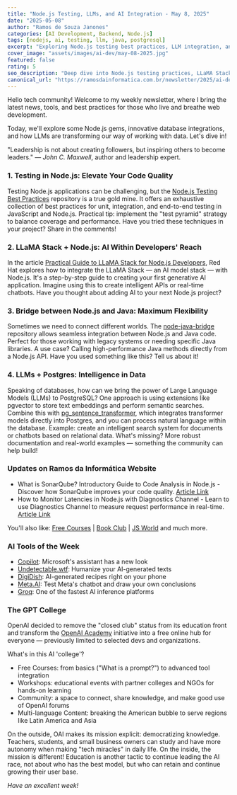 ```yaml
---
title: "Node.js Testing, LLMs, and AI Integration - May 8, 2025"
date: "2025-05-08"
author: "Ramos de Souza Janones"
categories: [AI Development, Backend, Node.js]
tags: [nodejs, ai, testing, llm, java, postgresql]
excerpt: "Exploring Node.js testing best practices, LLM integration, and AI-powered database solutions"
cover_image: "assets/images/ai-dev/may-08-2025.jpg"
featured: false
rating: 5
seo_description: "Deep dive into Node.js testing practices, LLaMA Stack integration, and AI-powered database solutions with PostgreSQL"
canonical_url: "https://ramosdainformatica.com.br/newsletter/2025/ai-dev/may-08-2025"
---
```


Hello tech community! Welcome to my weekly newsletter, where I bring the latest news, tools, and best practices for those who live and breathe web development.

Today, we'll explore some Node.js gems, innovative database integrations, and how LLMs are transforming our way of working with data. Let's dive in!

"Leadership is not about creating followers, but inspiring others to become leaders." — *John C. Maxwell*, author and leadership expert.

### **1. Testing in Node.js: Elevate Your Code Quality**

Testing Node.js applications can be challenging, but the [Node.js Testing Best Practices](https://github.com/goldbergyoni/nodejs-testing-best-practices#readme) repository is a true gold mine. It offers an exhaustive collection of best practices for unit, integration, and end-to-end testing in JavaScript and Node.js. Practical tip: implement the "test pyramid" strategy to balance coverage and performance. Have you tried these techniques in your project? Share in the comments!

### **2. LLaMA Stack + Node.js: AI Within Developers' Reach**

In the article [Practical Guide to LLaMA Stack for Node.js Developers](https://developers.redhat.com/articles/2025/04/02/practical-guide-llama-stack-nodejs-developers#our_first_node_js_llama_stack_application), Red Hat explores how to integrate the LLaMA Stack — an AI model stack — with Node.js. It's a step-by-step guide to creating your first generative AI application. Imagine using this to create intelligent APIs or real-time chatbots. Have you thought about adding AI to your next Node.js project?

### **3. Bridge between Node.js and Java: Maximum Flexibility**

Sometimes we need to connect different worlds. The [node-java-bridge](https://github.com/MarkusJx/node-java-bridge) repository allows seamless integration between Node.js and Java code. Perfect for those working with legacy systems or needing specific Java libraries. A use case? Calling high-performance Java methods directly from a Node.js API. Have you used something like this? Tell us about it!

### **4. LLMs + Postgres: Intelligence in Data**

Speaking of databases, how can we bring the power of Large Language Models (LLMs) to PostgreSQL? One approach is using extensions like pgvector to store text embeddings and perform semantic searches. Combine this with [pg_sentence_transformer](https://github.com/serpent7776/pg_sentence_transformer), which integrates transformer models directly into Postgres, and you can process natural language within the database. Example: create an intelligent search system for documents or chatbots based on relational data. What's missing? More robust documentation and real-world examples — something the community can help build!

### **Updates on Ramos da Informática Website**

* What is SonarQube? Introductory Guide to Code Analysis in Node.js - Discover how SonarQube improves your code quality. [Article Link](https://ramosdainformatica.com.br/o-que-e-sonarqube-guia-introdutorio-para-analise-de-codigo-em-node-js/)
* How to Monitor Latencies in Node.js with Diagnostics Channel - Learn to use Diagnostics Channel to measure request performance in real-time. [Article Link](https://ramosdainformatica.com.br/como-monitorar-latencias-no-node-js-com-diagnostics-channel/)

You'll also like: [Free Courses](https://ramosdainformatica.com.br/category/cursos-gratis/) | [Book Club](https://ramosdainformatica.com.br/category/clube-do-livro/) | [JS World](https://ramosdainformatica.com.br/category/ri/mundojs/) and much more.

### **AI Tools of the Week**

* [Copilot](https://github.com/features/copilot): Microsoft's assistant has a new look
* [Undetectable.wtf](http://undetectable.wtf/): Humanize your AI-generated texts
* [DigiDish](https://digidish.ai): AI-generated recipes right on your phone
* [Meta.AI](http://meta.ai/): Test Meta's chatbot and draw your own conclusions
* [Groq](https://groq.com): One of the fastest AI inference platforms

### **The GPT College**

OpenAI decided to remove the "closed club" status from its education front and transform the [OpenAI Academy](https://openai.com/academy) initiative into a free online hub for everyone — previously limited to selected devs and organizations.

What's in this AI 'college'?

* Free Courses: from basics ("What is a prompt?") to advanced tool integration
* Workshops: educational events with partner colleges and NGOs for hands-on learning
* Community: a space to connect, share knowledge, and make good use of OpenAI forums
* Multi-language Content: breaking the American bubble to serve regions like Latin America and Asia

On the outside, OAI makes its mission explicit: democratizing knowledge. Teachers, students, and small business owners can study and have more autonomy when making "tech miracles" in daily life. On the inside, the mission is different! Education is another tactic to continue leading the AI race, not about who has the best model, but who can retain and continue growing their user base.

*Have an excellent week!*
